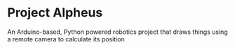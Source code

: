 # Project Alpheus
An Arduino-based, Python powered robotics project that draws things using a remote camera to calculate its position
